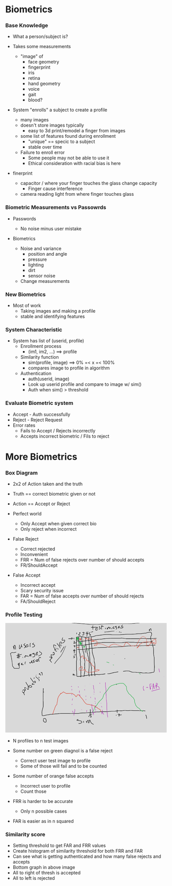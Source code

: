 

# Biometrics

### Base Knowledge
- What a person/subject is?
- Takes some measurements 
    - "image" of 
        - face geometry
        - fingerprint
        - iris
        - retina
        - hand geometry
        - voice
        - gait
        - blood?
- System "enrolls" a subject to create a profile
    - many images
    - doesn't store images typically
        - easy to 3d print/remodel a finger from images
    - some list of features found during enrollment
        - "unique" == specic to a subject 
        - stable over time
    - Failure to enroll error
        - Some people may not be able to use it
        - Ethical consideration with racial bias is here

- finerprint
    - capacitor / where your finger touches the glass change capacity 
        - Finger cause interference
    - camera reading light from where finger touches glass 

### Biometric Measurements vs Passowrds
- Passwords 
    - No noise minus user mistake

- Biometrics
    - Noise and variance
        - position and angle
        - pressure
        - lighting
        - dirt
        - sensor noise 
    - Change measurements 
    
### New Biometrics
- Most of work 
    - Taking images and making a profile
    - stable and identifying features

### System Characteristic
- System has list of (userid, profile)
    - Enrollment process
        - (im1, im2, ...) ==> profile
    - Similarity function
        - sim(profile, image) ==> 0% =< x =< 100% 
        - compares image to profile in algorithm
    - Authentication
        - auth(userid, image)
        - Look up userid profile and compare to image w/ sim()
        - Auth when sim() > threshold

### Evaluate Biometric system
- Accept - Auth successfully
- Reject - Reject Request
- Error rates
    - Fails to Accept / Rejects incorrectly
    - Accepts incorrect biometric / Fils to reject


# More Biometrics


### Box Diagram

- 2x2 of Action taken and the truth
- Truth == correct biometric given or not
- Action == Accept or Reject

- Perfect world
    - Only Accept when given correct bio
    - Only reject when incorrect

- False Reject
    - Correct rejected
    - Inconvenient
    - FRR = Num of false rejects over number of should accepts
    - FR/ShouldAccept

- False Accept
    - Incorrect accept 
    - Scary security issue
    - FAR = Num of false accepts over number of should rejects
    - FA/ShouldReject



### Profile Testing

![test](./test_images.png)

- N profiles to n test images
- Some number on green diagnol is a false reject
    - Correct user test image to profile
    - Some of those will fail and to be counted
- Some number of orange false accepts
    - Incorrect user to profile
    - Count those

- FRR is harder to be accurate
    - Only n possible cases
- FAR is easier as in n squared



### Similarity score
- Setting threshold to get FAR and FRR values
- Create histogram of similarity threshold for both FRR and FAR
- Can see what is getting authenticated and how many false rejects and accepts 
- Bottom graph in above image
- All to right of thresh is accepted 
- All to left is rejected

